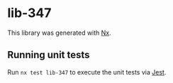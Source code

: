 # lib-347

This library was generated with [Nx](https://nx.dev).

## Running unit tests

Run `nx test lib-347` to execute the unit tests via [Jest](https://jestjs.io).
